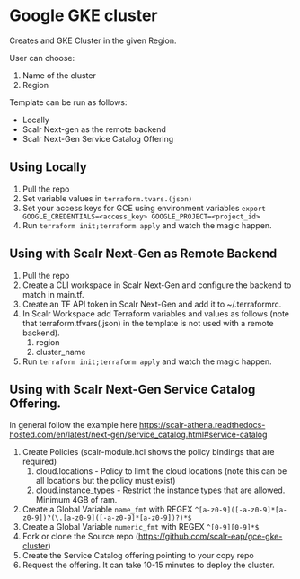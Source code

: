 # Google GKE cluster

Creates and GKE Cluster in the given Region.

User can choose:

1. Name of the cluster
1. Region

Template can be run as follows:

* Locally
* Scalr Next-gen as the remote backend
* Scalr Next-Gen Service Catalog Offering

## Using Locally

1. Pull the repo
1. Set variable values in `terraform.tvars.(json)`
1. Set your access keys for GCE using environment variables `export GOOGLE_CREDENTIALS=<access_key> GOOGLE_PROJECT=<project_id>`
1. Run `terraform init;terraform apply` and watch the magic happen.

## Using with Scalr Next-Gen as Remote Backend

1. Pull the repo
1. Create a CLI workspace in Scalr Next-Gen and configure the backend to match in main.tf.
1. Create an TF API token in Scalr Next-Gen and add it to ~/.terraformrc.
1. In Scalr Workspace add Terraform variables and values as follows (note that terraform.tfvars(.json) in the template is not used with a remote backend).
   1. region
   1. cluster_name
1. Run `terraform init;terraform apply` and watch the magic happen.

## Using with Scalr Next-Gen Service Catalog Offering.

In general follow the example here https://scalr-athena.readthedocs-hosted.com/en/latest/next-gen/service_catalog.html#service-catalog

1. Create Policies (scalr-module.hcl shows the policy bindings that are required)
   1. cloud.locations - Policy to limit the cloud locations (note this can be all locations but the policy must exist)
   1. cloud.instance_types - Restrict the instance types that are allowed. Minimum 4GB of ram.
1. Create a Global Variable `name_fmt` with REGEX `^[a-z0-9]([-a-z0-9]*[a-z0-9])?(\.[a-z0-9]([-a-z0-9]*[a-z0-9])?)*$`
1. Create a Global Variable `numeric_fmt` with REGEX `^[0-9][0-9]*$`
1. Fork or clone the Source repo (https://github.com/scalr-eap/gce-gke-cluster)
1. Create the Service Catalog offering pointing to your copy repo
1. Request the offering. It can take 10-15 minutes to deploy the cluster.
